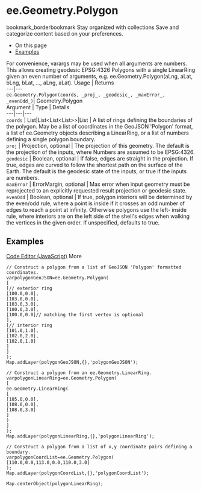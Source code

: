  
#  ee.Geometry.Polygon
bookmark_borderbookmark Stay organized with collections  Save and categorize content based on your preferences.
  * On this page
  * [Examples](https://developers.google.com/earth-engine/apidocs/ee-geometry-polygon#examples)


For convenience, varargs may be used when all arguments are numbers. This allows creating geodesic EPSG:4326 Polygons with a single LinearRing given an even number of arguments, e.g. ee.Geometry.Polygon(aLng, aLat, bLng, bLat, ..., aLng, aLat).
Usage | Returns  
---|---  
`ee.Geometry.Polygon(coords, _proj_, _geodesic_, _maxError_, _evenOdd_)`|  Geometry.Polygon  
Argument | Type | Details  
---|---|---  
`coords` | List<Geometry>|List<List<List<Number>>>|List<Number> | A list of rings defining the boundaries of the polygon. May be a list of coordinates in the GeoJSON 'Polygon' format, a list of ee.Geometry objects describing a LinearRing, or a list of numbers defining a single polygon boundary.  
`proj` | Projection, optional | The projection of this geometry. The default is the projection of the inputs, where Numbers are assumed to be EPSG:4326.  
`geodesic` | Boolean, optional | If false, edges are straight in the projection. If true, edges are curved to follow the shortest path on the surface of the Earth. The default is the geodesic state of the inputs, or true if the inputs are numbers.  
`maxError` | ErrorMargin, optional | Max error when input geometry must be reprojected to an explicitly requested result projection or geodesic state.  
`evenOdd` | Boolean, optional | If true, polygon interiors will be determined by the even/odd rule, where a point is inside if it crosses an odd number of edges to reach a point at infinity. Otherwise polygons use the left- inside rule, where interiors are on the left side of the shell's edges when walking the vertices in the given order. If unspecified, defaults to true.  
## Examples
[Code Editor (JavaScript)](https://developers.google.com/earth-engine/apidocs/ee-geometry-polygon#code-editor-javascript-sample) More
```
// Construct a polygon from a list of GeoJSON 'Polygon' formatted coordinates.
varpolygonGeoJSON=ee.Geometry.Polygon(
[
[// exterior ring
[100.0,0.0],
[103.0,0.0],
[103.0,3.0],
[100.0,3.0],
[100.0,0.0]// matching the first vertex is optional
],
[// interior ring
[101.0,1.0],
[102.0,2.0],
[102.0,1.0]
]
]
);
Map.addLayer(polygonGeoJSON,{},'polygonGeoJSON');

// Construct a polygon from an ee.Geometry.LinearRing.
varpolygonLinearRing=ee.Geometry.Polygon(
[
ee.Geometry.LinearRing(
[
[105.0,0.0],
[108.0,0.0],
[108.0,3.0]
]
)
]
);
Map.addLayer(polygonLinearRing,{},'polygonLinearRing');

// Construct a polygon from a list of x,y coordinate pairs defining a boundary.
varpolygonCoordList=ee.Geometry.Polygon(
[110.0,0.0,113.0,0.0,110.0,3.0]
);
Map.addLayer(polygonCoordList,{},'polygonCoordList');

Map.centerObject(polygonLinearRing);
```

